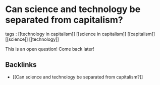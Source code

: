 # Can science and technology be separated from capitalism?

tags
: [[technology in capitalism]] [[science in capitalism]] [[capitalism]] [[science]] [[technology]]

This is an open question! Come back later!


<a id="orgec77126"></a>

## Backlinks

-   [[Can science and technology be separated from capitalism?]]
